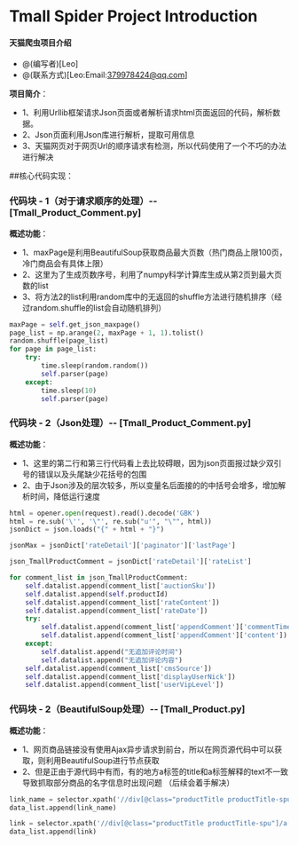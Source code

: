 # Tmall Spider Project Introduction
#### 天猫爬虫项目介绍
* @(编写者)[Leo]
* @(联系方式)[Leo:Email:379978424@qq.com]

**项目简介**：
* 1、利用Urllib框架请求Json页面或者解析请求html页面返回的代码，解析数据。
* 2、Json页面利用Json库进行解析，提取可用信息
* 3、天猫网页对于网页Url的顺序请求有检测，所以代码使用了一个不巧的办法进行解决

##核心代码实现：
### 代码块 - 1（对于请求顺序的处理）-- [Tmall_Product_Comment.py]
**概述功能**：
* 1、maxPage是利用BeautifulSoup获取商品最大页数（热门商品上限100页，冷门商品会有具体上限）
* 2、这里为了生成页数序号，利用了numpy科学计算库生成从第2页到最大页数的list
* 3、将方法2的list利用random库中的无返回的shuffle方法进行随机排序（经过random.shuffle的list会自动随机排列）
``` python
maxPage = self.get_json_maxpage()
page_list = np.arange(2, maxPage + 1, 1).tolist()
random.shuffle(page_list)
for page in page_list:
    try:
        time.sleep(random.random())
        self.parser(page)
    except:
        time.sleep(10)
        self.parser(page)
```

### 代码块 - 2（Json处理）-- [Tmall_Product_Comment.py]
**概述功能**：
* 1、这里的第二行和第三行代码看上去比较碍眼，因为json页面报过缺少双引号的错误以及头尾缺少花括号的包围
* 2、由于Json涉及的层次较多，所以变量名后面接的的中括号会增多，增加解析时间，降低运行速度
``` python
html = opener.open(request).read().decode('GBK')
html = re.sub('\'', '\"', re.sub("u'", "\"", html))
jsonDict = json.loads("{" + html + "}")

jsonMax = jsonDict['rateDetail']['paginator']['lastPage']

json_TmallProductComment = jsonDict['rateDetail']['rateList']

for comment_list in json_TmallProductComment:
    self.datalist.append(comment_list['auctionSku'])
    self.datalist.append(self.productId)
    self.datalist.append(comment_list['rateContent'])
    self.datalist.append(comment_list['rateDate'])
    try:
        self.datalist.append(comment_list['appendComment']['commentTime'])
        self.datalist.append(comment_list['appendComment']['content'])
    except:
        self.datalist.append("无追加评论时间")
        self.datalist.append("无追加评论内容")
    self.datalist.append(comment_list['cmsSource'])
    self.datalist.append(comment_list['displayUserNick'])
    self.datalist.append(comment_list['userVipLevel'])
```

### 代码块 - 2（BeautifulSoup处理）-- [Tmall_Product.py]
**概述功能**：
* 1、网页商品链接没有使用Ajax异步请求到前台，所以在网页源代码中可以获取，则利用BeautifulSoup进行节点获取
* 2、但是正由于源代码中有而，有的地方a标签的title和a标签解释的text不一致导致抓取部分商品的名字信息时出现问题
（后续会着手解决）
``` python
link_name = selector.xpath('//div[@class="productTitle productTitle-spu"]/a[1]/@title')
data_list.append(link_name)

link = selector.xpath('//div[@class="productTitle productTitle-spu"]/a[1]/@href')
data_list.append(link)
```
